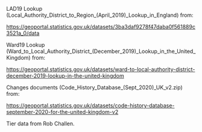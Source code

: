 LAD19 Lookup (Local_Authority_District_to_Region_(April_2019)_Lookup_in_England) from:

https://geoportal.statistics.gov.uk/datasets/3ba3daf9278f47daba0f561889c3521a_0/data

Ward19 Lookup (Ward_to_Local_Authority_District_(December_2019)_Lookup_in_the_United_Kingdom) from:

https://geoportal.statistics.gov.uk/datasets/ward-to-local-authority-district-december-2019-lookup-in-the-united-kingdom

Changes documents (Code_History_Database_(Sept_2020)_UK_v2.zip) from:

https://geoportal.statistics.gov.uk/datasets/code-history-database-september-2020-for-the-united-kingdom-v2

Tier data from Rob Challen.
